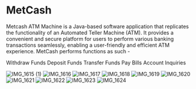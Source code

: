 # MetCash
Metcash ATM Machine is a Java-based software application that replicates the functionality of an Automated Teller Machine (ATM). It provides a convenient and secure platform for users to perform various banking transactions seamlessly, enabling a user-friendly and efficient ATM experience. MetCash performs functions as such -

Withdraw Funds
Deposit Funds
Transfer Funds
Pay Bills
Account Inquiries

![IMG_1615 (1)](https://github.com/e-basi/MetCash/assets/93174387/ff5ef246-492a-43e4-8137-2ddc85bbc7de)
![IMG_1616](https://github.com/e-basi/MetCash/assets/93174387/d15f3cd0-bf0a-403d-9f01-f31d1d130623)
![IMG_1617](https://github.com/e-basi/MetCash/assets/93174387/8f068d2f-7e24-4162-8b22-63e8ddf10813)
![IMG_1618](https://github.com/e-basi/MetCash/assets/93174387/2a26de30-b722-4a2e-bf9e-461e347da251)
![IMG_1619](https://github.com/e-basi/MetCash/assets/93174387/5556e57e-14a1-43a5-8e5b-f7c1a1441856)
![IMG_1620](https://github.com/e-basi/MetCash/assets/93174387/2fd7cb07-1968-409c-97b8-eba807fcffa3)
![IMG_1621](https://github.com/e-basi/MetCash/assets/93174387/d68fb94f-91b3-4a30-8200-c780917528ba)
![IMG_1622](https://github.com/e-basi/MetCash/assets/93174387/fceadb6c-aa97-4ccf-9a8e-c0cbccb9f284)
![IMG_1623](https://github.com/e-basi/MetCash/assets/93174387/b2d82c26-175d-47ba-964e-9e44dae17e0a)
![IMG_1624](https://github.com/e-basi/MetCash/assets/93174387/ba8ca8aa-252c-41e9-9223-7ffab090eccc)


